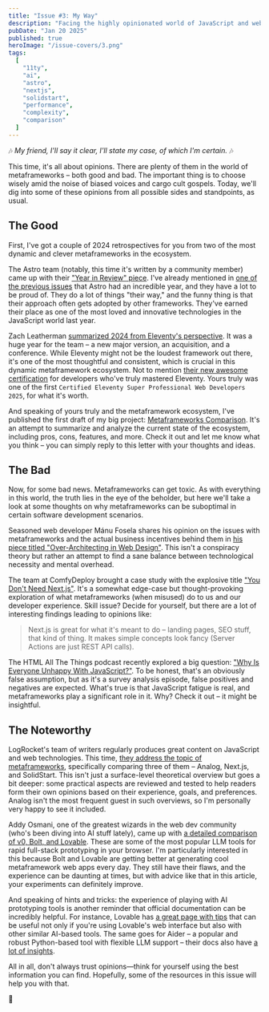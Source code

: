 ```yaml
---
title: "Issue #3: My Way"
description: "Facing the highly opinionated world of JavaScript and web development"
pubDate: "Jan 20 2025"
published: true
heroImage: "/issue-covers/3.png"
tags:
  [
    "11ty",
    "ai",
    "astro",
    "nextjs",
    "solidstart",
    "performance",
    "complexity",
    "comparison"
  ]
---
```


🎶 _My friend, I'll say it clear, I'll state my case, of which I'm certain._ 🎶

This time, it's all about opinions. There are plenty of them in the world of metaframeworks – both good and bad. The important thing is to choose wisely amid the noise of biased voices and cargo cult gospels. Today, we'll dig into some of these opinions from all possible sides and standpoints, as usual.

## The Good

First, I've got a couple of 2024 retrospectives for you from two of the most dynamic and clever metaframeworks in the ecosystem.

The Astro team (notably, this time it's written by a community member) came up with their ["Year in Review" piece](https://astro.build/blog/year-in-review-2024/). I've already mentioned in [one of the previous issues](https://metaframe.works/archive/1/) that Astro had an incredible year, and they have a lot to be proud of. They do a lot of things "their way," and the funny thing is that their approach often gets adopted by other frameworks. They've earned their place as one of the most loved and innovative technologies in the JavaScript world last year.

Zach Leatherman [summarized 2024 from Eleventy's perspective](https://www.11ty.dev/blog/review-2024/). It was a huge year for the team – a new major version, an acquisition, and a conference. While Eleventy might not be the loudest framework out there, it's one of the most thoughtful and consistent, which is crucial in this dynamic metaframework ecosystem. Not to mention [their new awesome certification](https://www.11ty.dev/blog/certification/) for developers who've truly mastered Eleventy. Yours truly was one of the first `Certified Eleventy Super Professional Web Developers 2025`, for what it's worth.

And speaking of yours truly and the metaframework ecosystem, I've published the first draft of my big project: [Metaframeworks Comparison](https://metaframe.works/comparison/). It's an attempt to summarize and analyze the current state of the ecosystem, including pros, cons, features, and more. Check it out and let me know what you think – you can simply reply to this letter with your thoughts and ideas.

## The Bad

Now, for some bad news. Metaframeworks can get toxic. As with everything in this world, the truth lies in the eye of the beholder, but here we'll take a look at some thoughts on why metaframeworks can be suboptimal in certain software development scenarios.

Seasoned web developer Mánu Fosela shares his opinion on the issues with metaframeworks and the actual business incentives behind them in [his piece titled "Over-Architecting in Web Design"](https://dev.to/manufosela/on-architecture-in-web-design-367n). This isn't a conspiracy theory but rather an attempt to find a sane balance between technological necessity and mental overhead.

The team at ComfyDeploy brought a case study with the explosive title ["You Don't Need Next.js"](https://www.comfydeploy.com/blog/you-dont-need-nextjs). It's a somewhat edge-case but thought-provoking exploration of what metaframeworks (when misused) do to us and our developer experience. Skill issue? Decide for yourself, but there are a lot of interesting findings leading to opinions like:

> Next.js is great for what it's meant to do – landing pages, SEO stuff, that kind of thing. It makes simple concepts look fancy (Server Actions are just REST API calls).

The HTML All The Things podcast recently explored a big question: ["Why Is Everyone Unhappy With JavaScript?"](https://www.htmlallthethings.com/podcasts/why-is-everyone-unhappy-with-javascript-state-of-javascript-2024-survey). To be honest, that's an obviously false assumption, but as it's a survey analysis episode, false positives and negatives are expected. What's true is that JavaScript fatigue is real, and metaframeworks play a significant role in it. Why? Check it out – it might be insightful.

## The Noteworthy

LogRocket's team of writers regularly produces great content on JavaScript and web technologies. This time, [they address the topic of metaframeworks](https://blog.logrocket.com/analog-js-next-js-solidstart-modern-meta-frameworks), specifically comparing three of them – Analog, Next.js, and SolidStart. This isn't just a surface-level theoretical overview but goes a bit deeper: some practical aspects are reviewed and tested to help readers form their own opinions based on their experience, goals, and preferences. Analog isn't the most frequent guest in such overviews, so I'm personally very happy to see it included.

Addy Osmani, one of the greatest wizards in the web dev community (who's been diving into AI stuff lately), came up with [a detailed comparison of v0, Bolt, and Lovable](https://addyo.substack.com/p/ai-driven-prototyping-v0-bolt-and). These are some of the most popular LLM tools for rapid full-stack prototyping in your browser. I'm particularly interested in this because Bolt and Lovable are getting better at generating cool metaframework web apps every day. They still have their flaws, and the experience can be daunting at times, but with advice like that in this article, your experiments can definitely improve.

And speaking of hints and tricks: the experience of playing with AI prototyping tools is another reminder that official documentation can be incredibly helpful. For instance, Lovable has [a great page with tips](https://docs.lovable.dev/tips-tricks/prompting) that can be useful not only if you're using Lovable's web interface but also with other similar AI-based tools. The same goes for Aider – a popular and robust Python-based tool with flexible LLM support – their docs also have [a lot of insights](https://aider.chat/docs/usage/tips.html).

All in all, don't always trust opinions—think for yourself using the best information you can find. Hopefully, some of the resources in this issue will help you with that.

👋
